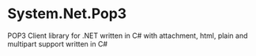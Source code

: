 System.Net.Pop3
===============

POP3 Client library for .NET written in C# with attachment, html, plain and multipart support written in C#